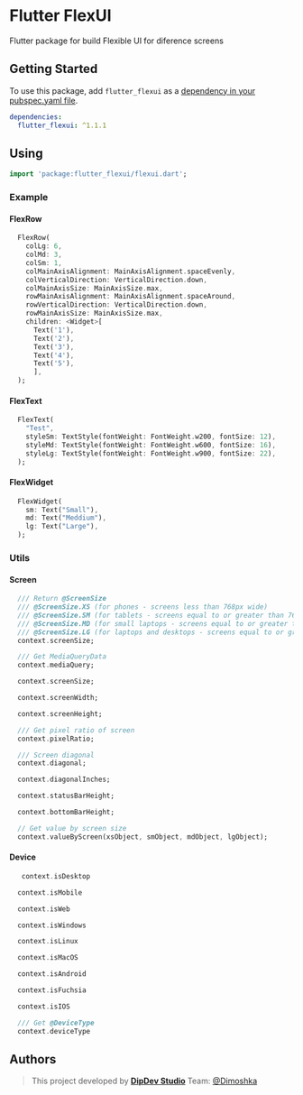Flutter FlexUI
===============

Flutter package for build Flexible UI for diference screens

## Getting Started

To use this package, add `flutter_flexui` as a [dependency in your pubspec.yaml file](https://flutter.io/platform-plugins/).

```yaml
dependencies:
  flutter_flexui: ^1.1.1
```

## Using

```dart
import 'package:flutter_flexui/flexui.dart';
```

### Example

#### FlexRow

```dart
  FlexRow(
    colLg: 6,
    colMd: 3,
    colSm: 1,
    colMainAxisAlignment: MainAxisAlignment.spaceEvenly,
    colVerticalDirection: VerticalDirection.down,
    colMainAxisSize: MainAxisSize.max,
    rowMainAxisAlignment: MainAxisAlignment.spaceAround,
    rowVerticalDirection: VerticalDirection.down,
    rowMainAxisSize: MainAxisSize.max,
    children: <Widget>[
      Text('1'),
      Text('2'),
      Text('3'),
      Text('4'),
      Text('5'),
      ],
  );
```

#### FlexText

```dart
  FlexText(
    "Test",
    styleSm: TextStyle(fontWeight: FontWeight.w200, fontSize: 12),
    styleMd: TextStyle(fontWeight: FontWeight.w600, fontSize: 16),
    styleLg: TextStyle(fontWeight: FontWeight.w900, fontSize: 22),
  );
```

#### FlexWidget

```dart
  FlexWidget(
    sm: Text("Small"),
    md: Text("Meddium"),
    lg: Text("Large"),
  );
```

### Utils

#### Screen

```dart
  /// Return @ScreenSize
  /// @ScreenSize.XS (for phones - screens less than 768px wide)
  /// @ScreenSize.SM (for tablets - screens equal to or greater than 768px wide)
  /// @ScreenSize.MD (for small laptops - screens equal to or greater than 992px wide)
  /// @ScreenSize.LG (for laptops and desktops - screens equal to or greater than 1200px wide)
  context.screenSize;
```

```dart
  /// Get MediaQueryData
  context.mediaQuery;
```

```dart
  context.screenSize;
```

```dart
  context.screenWidth;
```

```dart
  context.screenHeight;
```

```dart
  /// Get pixel ratio of screen
  context.pixelRatio;
```

```dart
  /// Screen diagonal
  context.diagonal;
```

```dart
  context.diagonalInches;
```

```dart
  context.statusBarHeight;
```

```dart
  context.bottomBarHeight;
```

```dart
  // Get value by screen size
  context.valueByScreen(xsObject, smObject, mdObject, lgObject);
```

#### Device

```dart
   context.isDesktop
```

```dart
  context.isMobile
```

```dart
  context.isWeb
```

```dart
  context.isWindows
```

```dart
  context.isLinux
```

```dart
  context.isMacOS
```

```dart
  context.isAndroid
```

```dart
  context.isFuchsia
```

```dart
  context.isIOS
```

```dart
  /// Get @DeviceType
  context.deviceType
```

## Authors

> This project developed by [**DipDev Studio**](https://dipdev.studio) Team: [@Dimoshka](https://www.linkedin.com/in/dmytroprylutskyi/)